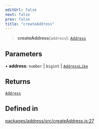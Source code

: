 ```yaml
---
editUrl: false
next: false
prev: false
title: "createAddress"
---
```


> **createAddress**(`address`): [`Address`](/reference/tevm/address/classes/address/)

## Parameters

• **address**: `number` \| `bigint` \| [`AddressLike`](/reference/tevm/utils/type-aliases/addresslike/)

## Returns

[`Address`](/reference/tevm/address/classes/address/)

## Defined in

[packages/address/src/createAddress.js:27](https://github.com/evmts/tevm-monorepo/blob/main/packages/address/src/createAddress.js#L27)
